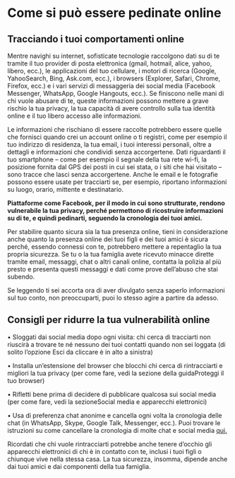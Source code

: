 # **Come si può essere pedinate online**

## **Tracciando i tuoi comportamenti online**

Mentre navighi su internet, sofisticate tecnologie raccolgono dati su di te tramite il tuo provider di posta elettronica \(gmail, hotmail, alice, yahoo, libero, ecc.\), le applicazioni del tuo cellulare, i motori di ricerca \(Google, YahooSearch, Bing, Ask.com, ecc.\), i browsers \(Explorer, Safari, Chrome, Firefox, ecc.\) e i vari servizi di messaggeria dei social media \(Facebook Messenger, WhatsApp, Google Hangouts, ecc.\). Se finiscono nelle mani di chi vuole abusare di te, queste informazioni possono mettere a grave rischio la tua privacy, la tua capacità di avere controllo sulla tua identità online e il tuo libero accesso alle informazioni.

Le informazioni che rischiano di essere raccolte potrebbero essere quelle che fornisci quando crei un account online o ti registri, come per esempio il tuo indirizzo di residenza, la tua email, i tuoi interessi personali, oltre a dettagli e informazioni che condividi senza accorgertene. Dati riguardanti il tuo smartphone – come per esempio il segnale della tua rete wi-fi, la posizione fornita dal GPS dei posti in cui sei stata, o i siti che hai visitato – sono tracce che lasci senza accorgertene. Anche le email e le fotografie possono essere usate per tracciarti se, per esempio, riportano informazioni su luogo, orario, mittente e destinatario.

**Piattaforme come Facebook, per il modo in cui sono strutturate, rendono vulnerabile la tua privacy, perché permettono di ricostruire informazioni su di te, e quindi pedinarti, seguendo la cronologia dei tuoi amici.**

Per stabilire quanto sicura sia la tua presenza online, tieni in considerazione anche quanto la presenza online dei tuoi figli e dei tuoi amici è sicura perché, essendo connessi con te, potrebbero mettere a repentaglio la tua propria sicurezza. Se tu o la tua famiglia avete ricevuto minacce dirette tramite email, messaggi, chat o altri canali online, contatta la polizia al più presto e presenta questi messaggi e dati come prove dell’abuso che stai subendo.

Se leggendo ti sei accorta ora di aver divulgato senza saperlo informazioni sul tuo conto, non preoccuparti, puoi lo stesso agire a partire da adesso.

## **Consigli per ridurre la tua vulnerabilità online**

• Sloggati dai social media dopo ogni visita: chi cerca di tracciarti non riuscirà a trovare te né nessuno dei tuoi contatti quando non sei loggata \(di solito l’opzione Esci da cliccare è in alto a sinistra\)

• Installa un’estensione del browser che blocchi chi cerca di rintracciarti e migliori la tua privacy \(per come fare, vedi la sezione della guidaProteggi il tuo browser\)

• Rifletti bene prima di decidere di pubblicare qualcosa sui social media \(per come fare, vedi la sezioneSocial media e apparecchi elettronici\)

• Usa di preferenza chat anonime e cancella ogni volta la cronologia delle chat \(in WhatsApp, Skype, Google Talk, Messenger, ecc.\). Puoi trovare le istruzioni su come cancellare la cronologia di molte chat e social media [qui.](http://www.aranzulla.it/?s=come+cancellare+la+cronologia)

Ricordati che chi vuole rintracciarti potrebbe anche tenere d’occhio gli apparecchi elettronici di chi è in contatto con te, inclusi i tuoi figli o chiunque vive nella stessa casa. La tua sicurezza, insomma, dipende anche dai tuoi amici e dai componenti della tua famiglia.

  



